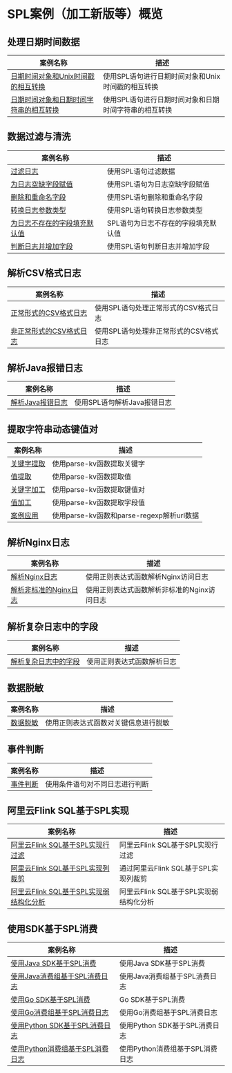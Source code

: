 # SPL案例（加工新版等）概览

## 处理日期时间数据

| 案例名称 | 描述 |
| -- | -- |
| [日期时间对象和Unix时间戳的相互转换](./date_time_object_to_unix.md) | 使用SPL语句进行日期时间对象和Unix时间戳的相互转换 |
| [日期时间对象和日期时间字符串的相互转换](./date_time_object_to_date_time_str.md) | 使用SPL语句进行日期时间对象和日期时间字符串的相互转换 |

## 数据过滤与清洗

| 案例名称 | 描述 |
| -- | -- |
| [过滤日志](./filter_log.md) | 使用SPL语句过滤数据 |
| [为日志空缺字段赋值](./assign_values_to_log.md) | 使用SPL语句为日志空缺字段赋值 |
| [删除和重命名字段](./delete_rename_fields.md) | 使用SPL语句删除和重命名字段 |
| [转换日志参数类型 ](./conversion_log_parameter_types.md) | 使用SPL语句转换日志参数类型 |
| [为日志不存在的字段填充默认值](./set_default_values_to_log.md) | SPL语句为日志不存在的字段填充默认值 |
| [判断日志并增加字段](./judge_log_and_add_fileds.md) | 使用SPL语句判断日志并增加字段 |

## 解析CSV格式日志

| 案例名称 | 描述 |
| -- | -- |
| [正常形式的CSV格式日志](./normal_csv_format_log.md) | 使用SPL语句处理正常形式的CSV格式日志 |
| [非正常形式的CSV格式日志](./abnormal_csv_format_log.md) | 使用SPL语句处理非正常形式的CSV格式日志 |

## 解析Java报错日志

| 案例名称 | 描述 |
| -- | -- |
| [解析Java报错日志](./parse_java_error_log.md) | 使用SPL语句解析Java报错日志 |

## 提取字符串动态键值对

| 案例名称 | 描述 |
| -- | -- |
| [关键字提取](./get_keyword.md) | 使用parse-kv函数提取关键字 |
| [值提取](./get_value.md) | 使用parse-kv函数提取值 |
| [关键字加工](./keyword_process.md) | 使用parse-kv函数提取键值对 |
| [值加工 ](./value_process.md) | 使用parse-kv函数提取字段值|
| [案例应用 ](./case_application.md) |使用parse-kv函数和parse-regexp解析url数据 |


## 解析Nginx日志 

| 案例名称 | 描述 |
| -- | -- |
| [解析Nginx日志 ](./parse_nginx_log.md) | 使用正则表达式函数解析Nginx访问日志 |
| [解析非标准的Nginx日志 ](./parse_no_nginx_log.md) | 使用正则表达式函数解析非标准的Nginx访问日志 |


## 解析复杂日志中的字段 

| 案例名称 | 描述 |
| -- | -- |
| [解析复杂日志中的字段 ](./parse_fields.md) | 使用正则表达式函数解析日志

## 数据脱敏
| 案例名称 | 描述 |
| -- | -- |
| [数据脱敏](./phone_number_desensitization.md) | 使用正则表达式函数对关键信息进行脱敏 |

## 事件判断
| 案例名称 | 描述 |
| -- | -- |
| [事件判断](./event_judgment.md) | 使用条件语句对不同日志进行判断 |

## 阿里云Flink SQL基于SPL实现

| 案例名称 | 描述 |
| -- | -- |
| [阿里云Flink SQL基于SPL实现行过滤](./flink_spl_filter.md) | 阿里云Flink SQL基于SPL实现行过滤 |
| [阿里云Flink SQL基于SPL实现列裁剪](./flink_spl_cut.md) | 通过阿里云Flink SQL基于SPL实现列裁剪 |
| [阿里云Flink SQL基于SPL实现弱结构化分析](./flink_spl_structured_analysis.md) | 阿里云Flink SQL基于SPL实现弱结构化分析 |
## 使用SDK基于SPL消费
| 案例名称 | 描述 |
| -- | -- |
| [使用Java SDK基于SPL消费](./java_sdk_sql_consumer.md) | 使用Java SDK基于SPL消费 |
| [使用Java消费组基于SPL消费日志](./java_consumer_group_sql_consumer.md) | 使用Java消费组基于SPL消费日志 |
| [使用Go SDK基于SPL消费](./go_sdk_sql_consumer.md) | Go SDK基于SPL消费 |
| [使用Go消费组基于SPL消费日志](./go_consumer_group_sql_consumer.md) | 使用Go消费组基于SPL消费日志 |
| [使用Python SDK基于SPL消费日志](./python_sdk_spl_consumer.md) | 使用Python SDK基于SPL消费日志 |
| [使用Python消费组基于SPL消费日志](./python_consumer_group_sql_consumer.md) | 使用Python消费组基于SPL消费日志 |

